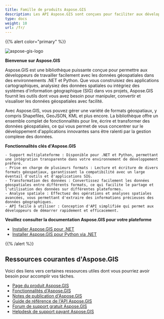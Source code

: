 ```yaml
---
title: Famille de produits Aspose.GIS
description: Les API Aspose.GIS sont conçues pour faciliter aux développeurs le travail avec les données géospatiales stockées dans divers formats de fichiers. Elles vous permettent de créer, lire, convertir des données géographiques et de rendre des cartes sans avoir à installer d'autres logiciels SIG. Des versions .NET et Python sont disponibles
type: docs
weight: 10
url: /fr/
---
```


{{% alert color="primary" %}}

![aspose-gis-logo](aspose-gis-for-net_1.png)

**Bienvenue sur Aspose.GIS**

Aspose.GIS est une bibliothèque puissante conçue pour permettre aux développeurs de travailler facilement avec les données géospatiales dans des environnements .NET et Python. Que vous construisiez des applications cartographiques, analysiez des données spatiales ou intégriez des systèmes d'information géographique (SIG) dans vos projets, Aspose.GIS fournit les outils dont vous avez besoin pour manipuler, convertir et visualiser les données géospatiales avec facilité.

Avec Aspose.GIS, vous pouvez gérer une variété de formats géospatiaux, y compris Shapefiles, GeoJSON, KML et plus encore. La bibliothèque offre un ensemble complet de fonctionnalités pour lire, écrire et transformer des données géospatiales, ce qui vous permet de vous concentrer sur le développement d'applications innovantes sans être ralenti par la gestion complexe des données.

**Fonctionnalités clés d'Aspose.GIS**

    - Support multiplateforme : Disponible pour .NET et Python, permettant une intégration transparente dans votre environnement de développement préféré.
    - Prise en charge de plusieurs formats : Lecture et écriture de divers formats géospatiaux, garantissant la compatibilité avec un large éventail d'outils et d'applications SIG.
    - Transformation des données : Convertissez facilement les données géospatiales entre différents formats, ce qui facilite le partage et l'utilisation des données sur différentes plateformes.
    - Analyse spatiale : Effectuez des opérations et analyses spatiales avancées, vous permettant d'extraire des informations précieuses des données géographiques.
    - API facile à utiliser : Conception d'API simplifiée qui permet aux développeurs de démarrer rapidement et efficacement.

**Veuillez consulter la documentation Aspose.GIS pour votre plateforme**

- [Installer Aspose.GIS pour .NET](/fr/net/)
- [Installer Aspose.GIS pour Python via .NET](/fr/python-net/)

{{% /alert %}}

## **Ressources courantes d'Aspose.GIS**

Voici des liens vers certaines ressources utiles dont vous pourriez avoir besoin pour accomplir vos tâches.

- [Page du produit Aspose.GIS](https://products.aspose.com/gis/)
- [Fonctionnalités d'Aspose.GIS](/fr/gis/net/features/)
- [Notes de publication d'Aspose.GIS](https://releases.aspose.com/gis/)
- [Guide de référence de l'API Aspose.GIS](https://reference.aspose.com/gis)
- [Forum de support gratuit Aspose.GIS](https://forum.aspose.com/c/gis/33)
- [Helpdesk de support payant Aspose.GIS](https://helpdesk.aspose.com/)
